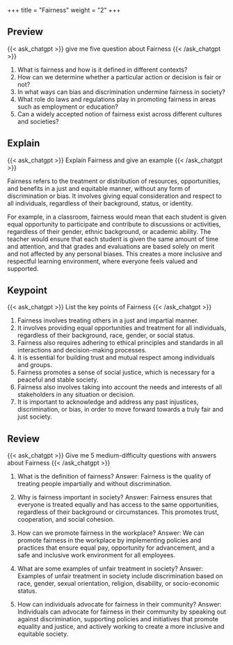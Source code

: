 +++
title = "Fairness"
weight = "2"
+++
## Preview
{{< ask_chatgpt >}}
give me five question about Fairness
{{< /ask_chatgpt >}}

1. What is fairness and how is it defined in different contexts?
2. How can we determine whether a particular action or decision is fair or not?
3. In what ways can bias and discrimination undermine fairness in society?
4. What role do laws and regulations play in promoting fairness in areas such as employment or education?
5. Can a widely accepted notion of fairness exist across different cultures and societies?   

## Explain
{{< ask_chatgpt >}}
Explain Fairness and give an example
{{< /ask_chatgpt >}}

Fairness refers to the treatment or distribution of resources, opportunities, and benefits in a just and equitable manner, without any form of discrimination or bias. It involves giving equal consideration and respect to all individuals, regardless of their background, status, or identity.

For example, in a classroom, fairness would mean that each student is given equal opportunity to participate and contribute to discussions or activities, regardless of their gender, ethnic background, or academic ability. The teacher would ensure that each student is given the same amount of time and attention, and that grades and evaluations are based solely on merit and not affected by any personal biases. This creates a more inclusive and respectful learning environment, where everyone feels valued and supported.   

## Keypoint
{{< ask_chatgpt >}}
List the key points of Fairness
{{< /ask_chatgpt >}}

1. Fairness involves treating others in a just and impartial manner.
2. It involves providing equal opportunities and treatment for all individuals, regardless of their background, race, gender, or social status.
3. Fairness also requires adhering to ethical principles and standards in all interactions and decision-making processes.
4. It is essential for building trust and mutual respect among individuals and groups.
5. Fairness promotes a sense of social justice, which is necessary for a peaceful and stable society.
6. Fairness also involves taking into account the needs and interests of all stakeholders in any situation or decision.
7. It is important to acknowledge and address any past injustices, discrimination, or bias, in order to move forward towards a truly fair and just society.   

## Review
{{< ask_chatgpt >}}
Give me 5 medium-difficulty questions with answers about Fairness
{{< /ask_chatgpt >}}

1) What is the definition of fairness?
Answer: Fairness is the quality of treating people impartially and without discrimination.

2) Why is fairness important in society?
Answer: Fairness ensures that everyone is treated equally and has access to the same opportunities, regardless of their background or circumstances. This promotes trust, cooperation, and social cohesion.

3) How can we promote fairness in the workplace?
Answer: We can promote fairness in the workplace by implementing policies and practices that ensure equal pay, opportunity for advancement, and a safe and inclusive work environment for all employees.

4) What are some examples of unfair treatment in society?
Answer: Examples of unfair treatment in society include discrimination based on race, gender, sexual orientation, religion, disability, or socio-economic status.

5) How can individuals advocate for fairness in their community?
Answer: Individuals can advocate for fairness in their community by speaking out against discrimination, supporting policies and initiatives that promote equality and justice, and actively working to create a more inclusive and equitable society.   

